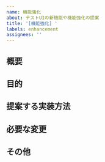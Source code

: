 ```yaml
---
name: 機能強化
about: テストUIの新機能や機能強化の提案
title: '[機能強化] '
labels: enhancement
assignees: ''
---
```


## 概要
<!-- 機能の概要を簡潔に説明してください -->

## 目的
<!-- この機能が必要な理由や解決する問題点を説明してください -->

## 提案する実装方法
<!-- もし具体的な実装アイデアがあれば記載してください -->

## 必要な変更
<!-- 実装に必要なコンポーネントや機能の変更点 -->

## その他
<!-- その他関連情報や参考リンクなど --> 
